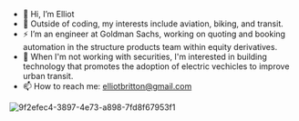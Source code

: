- 👋 Hi, I’m Elliot
- 👀 Outside of coding, my interests include aviation, biking, and transit.
- ⚡️ I’m an engineer at Goldman Sachs, working on quoting and booking automation in the structure products team within equity derivatives.
- 🌱 When I'm not working with securities, I'm interested in building technology that promotes the adoption of electric vechicles to improve urban transit.
- 📫 How to reach me: elliotbritton@gmail.com


<!---
ebritt07/ebritt07 is a ✨ special ✨ repository because its `README.md` (this file) appears on your GitHub profile.
You can click the Preview link to take a look at your changes.
--->
![9f2efec4-3897-4e73-a898-7fd8f67953f1](https://user-images.githubusercontent.com/44182357/192851408-d21cca76-5b5b-4b4f-a2de-b4e6325c3d2f.JPG)
